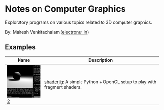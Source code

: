 # Notes on Computer Graphics 

Exploratory programs on various topics related to 3D computer graphics.

By: Mahesh Venkitachalam ([electronut.in][1])

## Examples 

| **Name** | **Description**|
|---|---|
| ![shaderjig](media/shaderjig_tn.png)[2]| [shaderjig][1]: A simple Python + OpenGL setup to play with fragment shaders.|




[1]: https://electronut.in/
[2]: https://github.com/mkvenkit/nocg/tree/main/shaderjig
